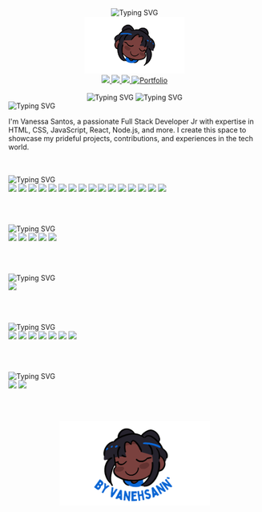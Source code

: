 <html>
<body>
  <!-- Intro - Header -->
  <div align="center">
    <img src="https://readme-typing-svg.demolab.com?font=Gloria+Hallelujah&weight=700&duration=1500&pause=0&multiline=true&color=0969DA&center=true&vCenter=true&width=500&height=75&lines=+WELCOME+TO+MY+GITHUB+%3A)++;I'M+VANESSA+SANTOS." alt="Typing SVG" />
  </div>
  <div align="center">
    <img src="https://github.com/VanehSann/VanehSann/blob/main/vanehsann.png" width="200px" />
  </div>
  <!-- Intro - Header -->

  <!-- Social -->
  <div align="center">
    <a href="https://www.linkedin.com/in/vanehsann/">
      <img src="https://img.shields.io/badge/LinkedIn-578d95?style=for-the-badge&logo=linkedin&logoColor=white" target="_blank" />
    </a>
    <a href="https://wa.me/5581985613870?text=Oie.%20Vim%20pelo%20Github..." target="_blank">
      <img src="https://img.shields.io/badge/Whatsapp-578d95?style=for-the-badge&logo=whatsapp&logoColor=white" />
    </a>
    <a href="mailto:vanessacbsantos22@gmail.com" target="_blank">
      <img src="https://img.shields.io/badge/Gmail-578d95?style=for-the-badge&logo=gmail&logoColor=white" />
    </a>
    <a href="https://vanehsann.github.io/portfolio/" target="_blank">
      <img src="https://img.shields.io/badge/🤍%20My%20Portfolio%20Website-578d95?style=for-the-badge&logo=website&logoColor=white" alt="Portfolio" />
    </a>

  </div>
  <!-- Social -->
  <br>
  <div align="center">
    <img src="https://readme-typing-svg.demolab.com?font=Fira+Code&weight=100&size=18&duration=1&pause=1&color=0969DA&center=true&vCenter=true&multiline=true&repeat=false&width=500&height=31&lines=FULL+STACK+DEVELOPER+JR+%7C+🎓+TRYBE" alt="Typing SVG" />
    <img src="https://readme-typing-svg.demolab.com?font=Fira+Code&weight=100&size=18&duration=1&pause=1&color=0969DA&center=true&vCenter=true&multiline=true&repeat=false&width=500&height=31&lines=I+LIVE+IN+BRAZIL" alt="Typing SVG" />
  </div>
  <!-- ### ABOUT ME -->
  <img src="https://readme-typing-svg.demolab.com?font=Fira+Code&weight=700&size=18&duration=1&pause=1&color=0969DA&vCenter=true&multiline=true&repeat=false&width=500&height=39&lines=ABOUT+ME" alt="Typing SVG" />
  <p>I'm Vanessa Santos, a passionate Full Stack Developer Jr with expertise in HTML, CSS, JavaScript, React, Node.js, and more. I create this space to showcase my prideful projects, contributions, and experiences in the tech world.</p>
  <!-- ### ABOUT ME -->
  <br>
    <!-- ### Badges -->
  <br>
  <!-- Main Skills -->
  <div>
    <img src="https://readme-typing-svg.demolab.com?font=Fira+Code&weight=700&size=18&duration=1&pause=1&color=0969DA&vCenter=true&multiline=true&repeat=false&width=500&height=39&lines=MAIN+SKILLS" alt="Typing SVG" />
  </div>
  <div>
    <img src="https://img.shields.io/badge/HTML-578d95?style=for-the-badge&logo=html5&logoColor=white" />
    <img src="https://img.shields.io/badge/CSS-578d95?&style=for-the-badge&logo=css3&logoColor=white" />
    <img src="https://img.shields.io/badge/JavaScript-578d95?style=for-the-badge&logo=javascript&logoColor=white" />
    <img src="https://img.shields.io/badge/React-578d95?style=for-the-badge&logo=react&logoColor=white" />
    <img src="https://img.shields.io/badge/Redux-578d95?style=for-the-badge&logo=redux&logoColor=white" />
    <img src="https://img.shields.io/badge/Node.js-578d95?style=for-the-badge&logo=node.js&logoColor=white" />
    <img src="https://img.shields.io/badge/Express.js-578d95?style=for-the-badge" />
    <img src="https://img.shields.io/badge/MySQL-578d95?style=for-the-badge&logo=mysql&logoColor=white" />
    <img src="https://img.shields.io/badge/TypeScript-578d95?style=for-the-badge&logo=typescript&logoColor=white" />
    <img src="https://img.shields.io/badge/Python-578d95?style=for-the-badge&logo=python&logoColor=white" />
    <img src="https://img.shields.io/badge/Jest-578d95?style=for-the-badge&logo=Jest&logoColor=white" />
    <img src="https://img.shields.io/badge/Sequelize-578d95?style=for-the-badge&logo=sequelize&logoColor=white" />
    <img src="https://img.shields.io/badge/Docker-578d95?style=for-the-badge&logo=docker&logoColor=white" />
    <img src="https://img.shields.io/badge/Git-578d95?style=for-the-badge&logo=git&logoColor=white" />
    <img src="https://img.shields.io/badge/Windows-578d95?style=for-the-badge&logo=windows&logoColor=white" />
    <img src="https://img.shields.io/badge/Linux-578d95?style=for-the-badge&logo=linux&logoColor=white" />
  </div>

  <!-- Main Skills -->
  <br><br>
  <!-- Other Knowledge -->

  <div>
    <img src="https://readme-typing-svg.demolab.com?font=Fira+Code&weight=700&size=18&duration=1&pause=1&color=0969DA&vCenter=true&multiline=true&repeat=false&width=500&height=39&lines=OTHERS KNOWLEDGE" alt="Typing SVG" />
  </div>
  <div>
    <img src="https://img.shields.io/badge/Typescript-578d95?style=for-the-badge&logo=typescript&logoColor=white" />
    <img src="https://img.shields.io/badge/Heroku-578d95?style=for-the-badge&logo=heroku&logoColor=white" />
    <img src="https://img.shields.io/badge/MongoDB-578d95?style=for-the-badge&logo=mongodb&logoColor=white" />
    <img src="https://img.shields.io/badge/SQLite-578d95?style=for-the-badge&logo=sqlite&logoColor=white" />
    <img src="https://img.shields.io/badge/Bootstrap-578d95?style=for-the-badge&logo=bootstrap&logoColor=white" />
  </div>

  <!-- Other Knowledge -->
  <br><br>
  <!-- Studying in this moment -->
  <div>
    <img src="https://readme-typing-svg.demolab.com?font=Fira+Code&weight=700&size=18&duration=1&pause=1&color=0969DA&vCenter=true&multiline=true&repeat=false&width=500&height=39&lines=STUDYING IN THIS MOMENT" alt="Typing SVG" />
  </div>
  <div>
    <img src="https://img.shields.io/badge/Java-578d95?style=for-the-badge&logo=java&logoColor=white" />
  </div>

  <!-- Studying in this moment -->
  <br><br>
  <!-- Testes -->
  <div>
    <img src="https://readme-typing-svg.demolab.com?font=Fira+Code&weight=700&size=18&duration=1&pause=1&color=0969DA&vCenter=true&multiline=true&repeat=false&width=500&height=39&lines=TESTES" alt="Typing SVG" />
  </div>
  <div>
    <img src="https://img.shields.io/badge/Mocha-578d95?style=for-the-badge&logo=mocha&logoColor=white" />
    <img src="https://img.shields.io/badge/Chai-578d95?style=for-the-badge&logo=chai&logoColor=white" />
    <img src="https://img.shields.io/badge/Sinon-578d95?style=for-the-badge&logo=sinon&logoColor=white" />
    <img src="https://img.shields.io/badge/React%20Testing%20Library-578d95?style=for-the-badge&logo=testing-library&logoColor=white" />
    <img src="https://img.shields.io/badge/Jest-578d95?style=for-the-badge&logo=Jest&logoColor=white" />
    <img src="https://img.shields.io/badge/Pytest-578d95?style=for-the-badge&logo=pytest&logoColor=white" />
    <img src="https://img.shields.io/badge/End--to--End-578d95?style=for-the-badge&logo=end-to-end&logoColor=white" />
  </div>

  <!-- Testes -->
  <br><br>
  <!-- Tools -->
  <div>
    <img src="https://readme-typing-svg.demolab.com?font=Fira+Code&weight=700&size=18&duration=1&pause=1&color=0969DA&vCenter=true&multiline=true&repeat=false&width=500&height=39&lines=TOOLS" alt="Typing SVG" />
  </div>
  <div>
    <img src="https://img.shields.io/badge/Adobe%20Illustrator-578d95?style=for-the-badge&logo=adobe%20illustrator&logoColor=white" />
    <img src="https://img.shields.io/badge/Adobe%20Photoshop-578d95?style=for-the-badge&logo=Adobe%20Photoshop&logoColor=white" />
  </div>

  <!-- Tools -->
  <br><br>
<!-- Intro - Footer -->
<div align="center">
  <img src="https://github.com/VanehSann/VanehSann/blob/main/by-vanehsann.png" alt="avatar and by vanehsann text" width="300px" />
</div>
<!-- Intro - Footer -->
</body>

</html>
